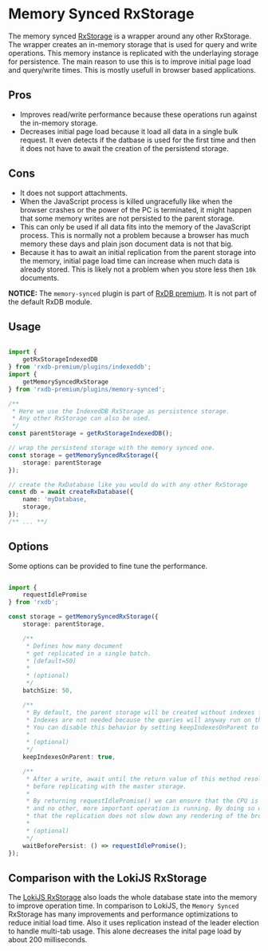 # Memory Synced RxStorage

The memory synced [RxStorage](./rx-storage.md) is a wrapper around any other RxStorage. The wrapper creates an in-memory storage that is used for query and write operations. This memory instance is replicated with the underlaying storage for persistence.
The main reason to use this is to improve initial page load and query/write times. This is mostly usefull in browser based applications.

## Pros

- Improves read/write performance because these operations run against the in-memory storage.
- Decreases initial page load because it load all data in a single bulk request. It even detects if the datbase is used for the first time and then it does not have to await the creation of the persistend storage.


## Cons

- It does not support attachments.
- When the JavaScript process is killed ungracefully like when the browser crashes or the power of the PC is terminated, it might happen that some memory writes are not persisted to the parent storage.
- This can only be used if all data fits into the memory of the JavaScript process. This is normally not a problem because a browser has much memory these days and plain json document data is not that big.
- Because it has to await an initial replication from the parent storage into the memory, initial page load time can increase when much data is already stored. This is likely not a problem when you store less then `10k` documents.


**NOTICE:** The `memory-synced` plugin is part of [RxDB premium](./premium.md). It is not part of the default RxDB module.

## Usage


```ts

import {
    getRxStorageIndexedDB
} from 'rxdb-premium/plugins/indexeddb';
import {
    getMemorySyncedRxStorage
} from 'rxdb-premium/plugins/memory-synced';

/**
 * Here we use the IndexedDB RxStorage as persistence storage.
 * Any other RxStorage can also be used.
 */
const parentStorage = getRxStorageIndexedDB();

// wrap the persistend storage with the memory synced one.
const storage = getMemorySyncedRxStorage({
    storage: parentStorage
});

// create the RxDatabase like you would do with any other RxStorage
const db = await createRxDatabase({
    name: 'myDatabase,
    storage,
});
/** ... **/

```


## Options

Some options can be provided to fine tune the performance.

```ts

import {
    requestIdlePromise
} from 'rxdb';

const storage = getMemorySyncedRxStorage({
    storage: parentStorage,

    /**
     * Defines how many document
     * get replicated in a single batch.
     * [default=50]
     * 
     * (optional)
     */
    batchSize: 50,

    /**
     * By default, the parent storage will be created without indexes for a faster page load.
     * Indexes are not needed because the queries will anyway run on the memory storage.
     * You can disable this behavior by setting keepIndexesOnParent to true.
     * 
     * (optional)
     */
    keepIndexesOnParent: true,

    /**
     * After a write, await until the return value of this method resolves
     * before replicating with the master storage.
     * 
     * By returning requestIdlePromise() we can ensure that the CPU is idle
     * and no other, more important operation is running. By doing so we can be sure
     * that the replication does not slow down any rendering of the browser process.
     * 
     * (optional)
     */
    waitBeforePersist: () => requestIdlePromise();
});

```


## Comparison with the LokiJS RxStorage

The [LokiJS RxStorage](./rx-storage-lokijs.md) also loads the whole database state into the memory to improve operation time.
In comparison to LokiJS, the `Memory Synced` RxStorage has many improvements and performance optimizations to reduce initial load time. Also it uses replication instead of the leader election to handle multi-tab usage. This alone decreases the inital page load by about 200 milliseconds.

